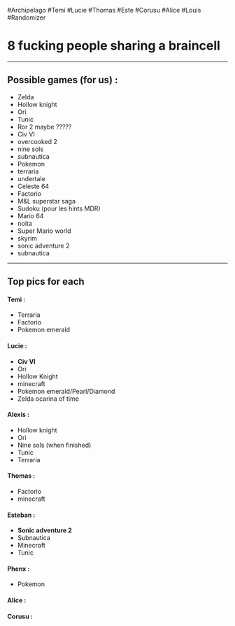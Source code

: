#Archipelago #Temi #Lucie #Thomas #Este #Corusu #Alice #Louis #Randomizer

# 8 fucking people sharing a braincell

***
## Possible games (for us) :

- Zelda
- Hollow knight
- Ori
- Tunic
- Ror 2 maybe ?????
- Civ VI
- overcooked 2
- nine sols
- subnautica
- Pokemon
- terraria
- undertale
- Celeste 64
- Factorio
- M&L superstar saga
- Sudoku (pour les hints MDR)
- Mario 64
- noita
- Super Mario world
- skyrim
- sonic adventure 2
- subnautica

***

## Top pics for each

#### Temi :

- Terraria
- Factorio
- Pokemon emerald

#### Lucie :

- **Civ VI**
- Ori
- Hollow Knight
- minecraft
- Pokemon emerald/Pearl/Diamond
- Zelda ocarina of time

#### Alexis :

- Hollow knight
- Ori
- Nine sols (when finished)
- Tunic 
- Terraria

#### Thomas :

- Factorio
- minecraft

#### Esteban :

- **Sonic adventure 2**
- Subnautica
- Minecraft
- Tunic

#### Phenx :
- Pokemon

#### Alice :


#### Corusu :